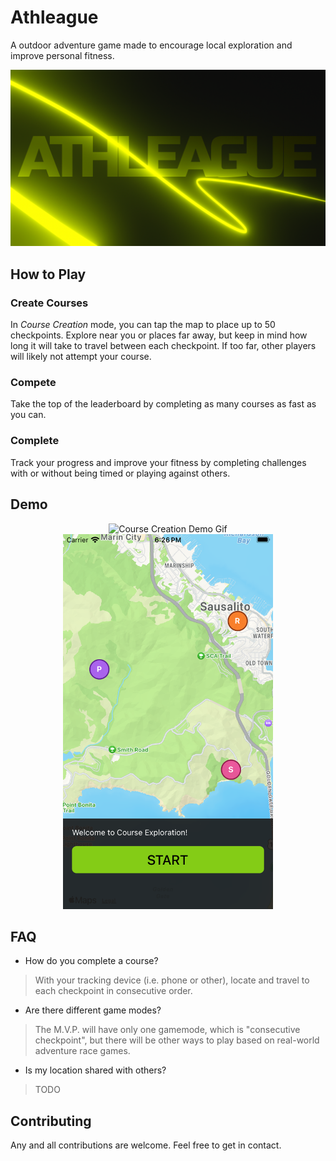 <!-- markdownlint-disable MD033 -->
# Athleague

A outdoor adventure game made to encourage local exploration and improve personal fitness.

![Athleague Banner](./assets/athleague-banner.png)

## How to Play

### Create Courses

In *Course Creation* mode, you can tap the map to place up to 50 checkpoints. Explore near you or places far away, but keep in mind how long it will take to travel between each checkpoint. If too far, other players will likely not attempt your course.

### Compete

Take the top of the leaderboard by completing as many courses as fast as you can.

### Complete

Track your progress and improve your fitness by completing challenges with or without being timed or playing against others.

## Demo

<p align="center">
  <img src="./assets/Athleague-React-Native-Demo-2.gif" style="height:600px;" alt="Course Creation Demo Gif"/>
  <img src="./assets/Explore-Page-Demo.png" style="height:600px;" alt="Course Exploration Demo Image"/>
</p>

## FAQ

- How do you complete a course?

> With your tracking device (i.e. phone or other), locate and travel to each checkpoint in consecutive order.

- Are there different game modes?

> The M.V.P. will have only one gamemode, which is "consecutive checkpoint", but there will be other ways to play based on real-world adventure race games.

- Is my location shared with others?

> TODO

## Contributing

Any and all contributions are welcome. Feel free to get in contact.
